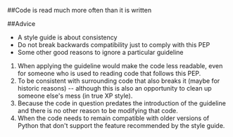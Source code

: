 ##Code is read much more often than it is written

##Advice
* A style guide is about consistency
* Do not break backwards compatibility just to comply with this PEP
* Some other good reasons to ignore a particular guideline
1. When applying the guideline would make the code less readable, even for someone who is used to reading code that follows this PEP.
2. To be consistent with surrounding code that also breaks it (maybe for historic reasons) -- although this is also an opportunity to clean up someone else's mess (in true XP style).
3. Because the code in question predates the introduction of the guideline and there is no other reason to be modifying that code.
4. When the code needs to remain compatible with older versions of Python that don't support the feature recommended by the style guide.


